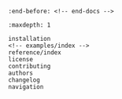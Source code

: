 <!-- markdownlint-disable MD041 -->

```{include} ../README.md
:end-before: <!-- end-docs -->
```

```{toctree}
:maxdepth: 1

installation
<!-- examples/index -->
reference/index
license
contributing
authors
changelog
navigation
```

